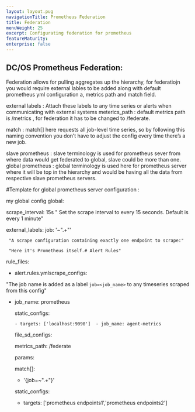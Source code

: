 ```yaml
---
layout: layout.pug
navigationTitle: Prometheus Federation
title: Federation 
menuWeight: 25
excerpt: Configurating federation for prometheus
featureMaturity:
enterprise: false
---
```


## DC/OS Prometheus Federation:
Federation allows for pulling aggregates up the hierarchy, for federatiojn you would require external lables to be added along with default prometheus yml configuration a, metrics path and match field.

external labels : Attach these labels to any time series or alerts when communicating with external systems
meterics_path : default metrics path is /metrics , for federation it has to be changed to /federate.

match : match[] here requests all job-level time series, so by following this naming convention you don’t have to adjust the config every time there’s a new job.

slave prometheus : slave terminology is used for prometheus sever from where data would get federated to global, slave could be more than one.
global prometheus : global terminology is used here for prometheus server where it will be top in the hierarchy and would be having all the data from respective slave prometheus servers.

#Template for global prometheus server configuration :

my global config
 global:

  scrape_interval: 15s " Set the scrape interval to every 15 seconds. Default is every 1 minute"

   external_labels:
     job: '~".+"'

     "A scrape configuration containing exactly one endpoint to scrape:"

     "Here it's Prometheus itself.# Alert Rules"

rule_files:

 - alert.rules.ymlscrape_configs:

"The job name is added as a label `job=<job_name>` to any timeseries scraped from this config"

 - job_name: prometheus

     static_configs:

       - targets: ['localhost:9090']  - job_name: agent-metrics

     file_sd_configs:
   
   metrics_path: /federate

    params:

    match[]:

     - '{job=~".+"}'

   static_configs:

    - targets: ['prometheus endpoints1','prometheus endpoints2']






























